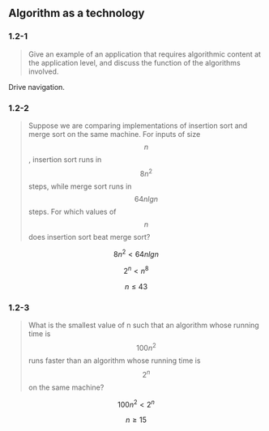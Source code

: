 ## Algorithm as a technology

### 1.2-1

> Give an example of an application that requires algorithmic content at the application level, and discuss the function of the algorithms involved.

Drive navigation.

### 1.2-2

> Suppose we are comparing implementations of insertion sort and merge sort on the same machine. For inputs of size $$n$$, insertion sort runs in $$8n^2$$ steps, while merge sort runs in $$64nlgn$$ steps. For which values of $$n$$ does insertion sort beat merge sort?

$$8n^2 < 64nlgn$$

$$2^n < n^8$$

$$n \le 43$$

### 1.2-3

> What is the smallest value of n such that an algorithm whose running time is $$100n^2$$ runs faster than an algorithm whose running time is $$2^n$$ on the same machine?

$$100n^2 < 2^n$$

$$n \ge 15$$
